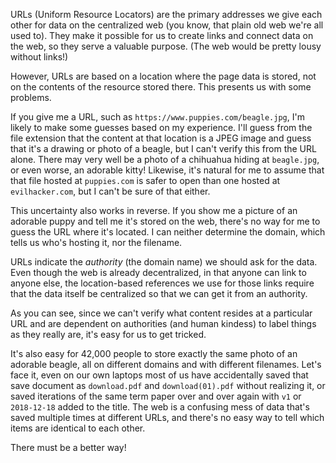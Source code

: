 
URLs (Uniform Resource Locators) are the primary addresses we give each other for data on the centralized web (you know, that plain old web we're all used to). They make it possible for us to create links and connect data on the web, so they serve a valuable purpose. (The web would be pretty lousy without links!)

However, URLs are based on a location where the page data is stored, not on the contents of the resource stored there. This presents us with some problems.

If you give me a URL, such as `https://www.puppies.com/beagle.jpg`, I'm likely to
make some guesses based on my experience. I'll guess from the file extension that
the content at that location is a JPEG image and guess that it's a drawing or photo
of a beagle, but I can't verify this from the URL alone. There may very well be a photo of a chihuahua hiding at `beagle.jpg`, or even worse, an adorable kitty! Likewise, it's natural for me to assume that that file hosted at `puppies.com` is safer to open than one hosted at `evilhacker.com`, but I can't be sure of that either.

This uncertainty also works in reverse. If you show me a picture of an adorable puppy and tell me it's stored on the web, there's no way for me to guess the URL where it's located. I can neither determine the domain, which tells us who's hosting it, nor the filename.



URLs indicate the *authority* (the domain name) we should ask for the data. Even though the web is already decentralized, in that anyone can link to anyone else, the location-based references we use for those links require that the data itself be
centralized so that we can get it from an authority.

As you can see, since we can't verify what content resides at a particular URL and are dependent on authorities (and human kindess) to label things as they really are, it's easy for us to get tricked.

It's also easy for 42,000 people to store exactly the same photo of an adorable beagle, all on different domains and with different filenames. Let's face it, even on our own laptops most of us have accidentally saved that save document as `download.pdf` and `download(01).pdf` without realizing it, or saved iterations of
the same term paper over and over again with `v1` or `2018-12-18` added to the title. The web is a confusing mess of data that's saved multiple times at different URLs, and there's no easy way to tell which items are identical to each other.

There must be a better way!
